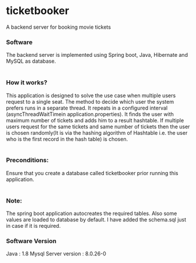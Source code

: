 # ticketbooker
A backend server for booking movie tickets

### Software 
The backend server is implemented using Spring boot, Java, Hibernate and MySQL as database. <br><br>

### How it works?
This application is designed to solve the use case when multiple users request to a single seat. The method to decide which user the system prefers runs in a separate thread. It repeats in a configured interval (asyncThreadWaitTimein application.properties). It finds the user with maximum number of tickets and adds him to a result hashtable. If multiple users request for the same tickets and same number of tickets then the user is chosen randomly(It is via the hashing algorithm of Hashtable i.e. the user who is the first record in the hash table) is chosen.<br><br>

### Preconditions:<br>
Ensure that you create a database called ticketbooker prior running this application.<br><br>

### Note:<br>
The spring boot application autocreates the required tables. Also some values are loaded to database by default. I have added the schema.sql just in case if it is required. 

### Software Version
Java                 : 1.8
Mysql Server version : 8.0.26-0

